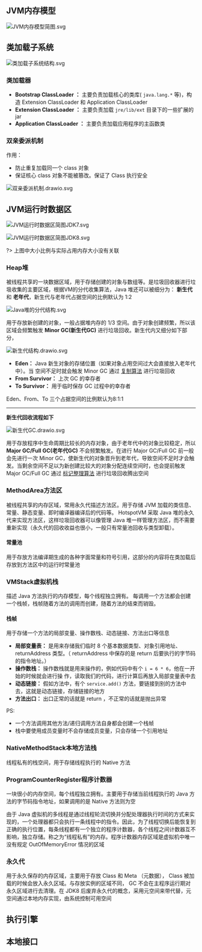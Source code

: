 ## JVM内存模型

![JVM内存模型简图.svg](JVM内存模型/JVM内存模型简图.svg)

## 类加载子系统

![类加载子系统结构.svg](JVM内存模型/类加载子系统结构.svg)

### 类加载器

- **Bootstrap ClassLoader ：** 主要负责加载核心的类库( `java.lang.*` 等)，构造 Extension ClassLoader 和 Application ClassLoader
- **Extension ClassLoader ：** 主要负责加载 `jre/lib/ext` 目录下的一些扩展的 jar
- **Application ClassLoader ：** 主要负责加载应用程序的主函数类

### 双亲委派机制

作用：

- 防止重复加载同一个 class 对象
- 保证核心 class 对象不能被篡改。保证了 Class 执行安全

![双亲委派机制.drawio.svg](JVM内存模型/双亲委派机制.drawio.svg)

## JVM运行时数据区

<!-- tabs:start -->
<!-- tab:jdk7 -->
![JVM运行时数据区简图JDK7.svg](JVM内存模型/JVM运行时数据区简图JDK7.svg)

<!-- tab:jdk8 -->
![JVM运行时数据区简图JDK8.svg](JVM内存模型/JVM运行时数据区简图JDK8.svg)
<!-- tabs:end -->
?> 上图中大小比例与实际占用内存大小没有关联

### Heap堆

被线程共享的一块数据区域，用于存储创建的对象与数组等。是垃圾回收器进行垃圾收集的主要区域，根据VM的分代收集算法，Java 堆还可以被细分为： **新生代** 和 **老年代**，新生代与老年代占据空间的比例默认为 1:2

![Java堆的分代结构.svg](JVM内存模型/Java堆分代结构.drawio.svg)

<!-- tabs:start -->
<!-- tab:新生代 -->
用于存放新创建的对象，一般占据堆内存的 1/3 空间。由于对象创建频繁，所以该区域会频繁触发 **Minor GC(新生代GC)** 进行垃圾回收。新生代内又细分如下部分，

![新生代结构.drawio.svg](JVM内存模型/新生代结构.drawio.svg)

- **Eden：** Java 新生对象的存储位置（如果对象占用空间过大会直接放入老年代中）。当 空间不足时就会触发 Minor GC 通过 [复制算法](/开发语言/Java/JVM/GC回收机制.md?id=GC回收算法) 进行垃圾回收
- **From Survivor：** 上次 GC 的幸存者
- **To Survivor：** 用于临时保存 GC 过程中的幸存者

Eden、From、To 三个占据空间的比例默认为8:1:1

--- 

**新生代回收流程如下**

![新生代GC.drawio.svg](JVM内存模型/新生代GC.drawio.svg)

<!-- tab:老年代 -->
用于存放程序中生命周期比较长的内存对象，由于老年代中的对象比较稳定，所以 **Major GC/Full GC(老年代GC)** 不会频繁触发。在进行 Major GC/Full GC 前一般会先进行一次 Minor GC，使新生代的对象晋升到老年代，导致空间不足时才会触发。当剩余空间不足以为新创建比较大的对象分配连续空间时，也会提前触发 Major GC/Full GC 通过 [标记整理算法](/开发语言/Java/JVM/GC回收机制.md?id=GC回收算法) 进行垃圾回收腾出空间

<!-- tabs:end -->

### MethodArea方法区

被线程共享的内存区域，常用永久代描述方法区。用于存储 JVM 加载的类信息、常量、静态变量、即时编译器编译后的代码等。 HotspotVM 采取 Java 堆的永久代来实现方法区，这样垃圾回收器可以像管理 Java 堆一样管理方法区，而不需要重新实现（永久代的回收收益也很小，一般只有常量池回收与类型卸载）。

#### 常量池

用于存放方法编译期生成的各种字面常量和符号引用，这部分的内容将在类加载后存放到方法区中的运行时常量池

### VMStack虚拟机栈

描述 Java 方法执行的内存模型，每个线程独立拥有。 每调用一个方法都会创建一个栈帧，栈帧随着方法的调用而创建，随着方法的结束而销毁。

#### 栈帧

用于存储一个方法的局部变量、操作数栈、动态链接、方法出口等信息

- **局部变量表：** 是用来存储我们临时 8 个基本数据类型、对象引用地址、 returnAddress 类型。（ returnAddress 中保存的是 return 后要执行的字节码的指令地址。）
- **操作数栈：** 操作数栈就是用来操作的，例如代码中有个 `i = 6 * 6`，他在一开始的时候就会进行操 作，读取我们的代码，进行计算后再放入局部变量表中去
- **动态链接：** 假如方法中，有个 `service.add()` 方法，要链接到别的方法中去，这就是动态链接，存储链接的地方
- **方法出口：** 出口正常的话就是 return ，不正常的话就是抛出异常

PS:

- 一个方法调用其他方法/递归调用方法自身都会创建一个栈帧
- 栈中要使用成员变量时不会存储成员变量，只会存储一个引用地址

### NativeMethodStack本地方法栈

线程私有的栈空间，用于存储线程执行的 Native 方法

### ProgramCounterRegister程序计数器

一块很小的内存空间，每个线程独立拥有。主要用于存储当前线程执行的 Java 方法的字节码指令地址，如果调用的是 Native 方法则为空

由于 Java 虚拟机的多线程是通过线程轮流切换并分配处理器执行时间的方式来实现的，一个处理器都只会执行一条线程中的指令。因此，为了线程切换后能恢复到正确的执行位置，每条线程都有一个独立的程序计数器，各个线程之间计数器互不影响，独立存储。称之为“线程私有”的内存。程序计数器内存区域是虚拟机中唯一没有规定 OutOfMemoryError 情况的区域

### 永久代

用于永久保存的内存区域，主要用于存放 Class 和 Meta （元数据）， Class 被加载的时候会放入永久区域。与存放实例的区域不同， GC 不会在主程序运行期对永久区域进行去清理。在 JDK8 后废弃永久代的概念，采用元空间来带代替，元空间通过本地内存实现，由系统控制可用空间

## 执行引擎

## 本地接口

